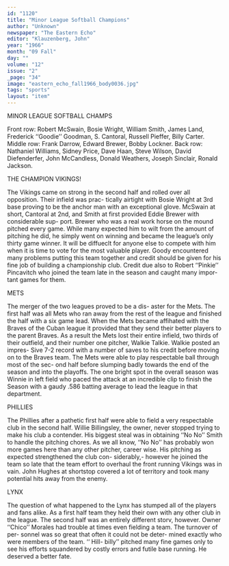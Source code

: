 ```yaml
---
id: "1120"
title: "Minor League Softball Champions"
author: "Unknown"
newspaper: "The Eastern Echo"
editor: "Klauzenberg, John"
year: "1966"
month: "09 Fall"
day: ""
volume: "12"
issue: "2"
_page: "34"
image: "eastern_echo_fall1966_body0036.jpg"
tags: "sports"
layout: "item"
---
```

MINOR LEAGUE SOFTBALL CHAMPS

Front row: Robert McSwain, Bosie Wright, William
Smith, James Land, Frederick ‘‘Goodie’’ Goodman, S.
Cantoral, Russell Pieffer, Billy Carter. Middle row: Frank
Darrow, Edward Brewer, Bobby Lockner. Back row:
Nathaniel Williams, Sidney Price, Dave Haan, Steve
Wilson, David Diefenderfer, John McCandless, Donald
Weathers, Joseph Sinclair, Ronald Jackson.

THE CHAMPION VIKINGS!

The Vikings came on strong in the second half
and rolled over all opposition. Their infield was prac-
tically airtight with Bosie Wright at 3rd base proving
to be the anchor man with an exceptional glove.
McSwain at short, Cantoral at 2nd, and Smith at
first provided Eddie Brewer with considerable sup-
port. Brewer who was a real work horse on the mound
pitched every game. While many expected him to wilt
from the amount of pitching he did, he simply went
on winning and became the league’s only thirty game
winner. It will be diffueclt for anyone else to compete
with him when it is time to vote for the most valuable
player. Goody encountered many problems putting
this team together and credit should be given for
his fine job of building a championship club. Credit
due also to Robert ‘‘Pinkie’’ Pincavitch who joined
the team late in the season and caught many impor-
tant games for them.

METS

The merger of the two leagues proved to be a dis-
aster for the Mets. The first half was all Mets who ran
away from the rest of the league and finished the
half with a six game lead. When the Mets became
affihated with the Braves of the Cuban league it
provided that they send their better players to the
parent Braves. As a result the Mets lost their entire
infield, two thirds of their outfield, and their number
one pitcher, Walkie Talkie. Walkie posted an impres-
Sive 7-2 record with a number of saves to his credit
before moving on to the Braves team. The Mets were
able to play respectable ball through most of the sec-
ond half before slumping badly towards the end of
the season and into the playoffs. The one bright spot
in the overall season was Winnie in left field who
paced the attack at an incredible clip to finish the
Season with a gaudy .586 batting average to lead the
league in that department.

PHILLIES

The Phillies after a pathetic first half were able
to field a very respectable club in the second half.
Willie Billingsley, the owner, never stopped trying
to make his club a contender. His biggest steal was
in obtaining ‘‘No No’’ Smith to handle the pitching
chores. As we all know, ‘‘No No’’ has probably won
more games here than any other pitcher, career wise.
His pitching as expected strengthened the club con-
siderably,- however he joined the team so late that
the team effort to overhaul the front running Vikings
was in vain. John Hughes at shortstop covered a lot
of territory and took many potential hits away from
the enemy.

LYNX

The question of what happened to the Lynx has
stumped all of the players and fans alike. As a first
half team they held their own with any other club in
the league. The second half was an entirely different
storv, however. Owner ‘‘Chico’’ Morales had trouble
at times even fielding a team. The turnover of per-
sonnel was so great that often it could not be deter-
mined exactly who were members of the team. ‘‘ Hill-
billy’’ pitched many fine games only to see his efforts
squandered by costly errors and futile base running.
He deserved a better fate.
